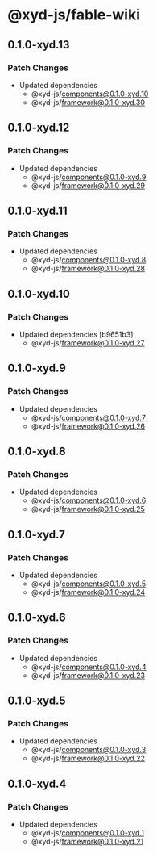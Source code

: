# @xyd-js/fable-wiki

## 0.1.0-xyd.13

### Patch Changes

- Updated dependencies
  - @xyd-js/components@0.1.0-xyd.10
  - @xyd-js/framework@0.1.0-xyd.30

## 0.1.0-xyd.12

### Patch Changes

- Updated dependencies
  - @xyd-js/components@0.1.0-xyd.9
  - @xyd-js/framework@0.1.0-xyd.29

## 0.1.0-xyd.11

### Patch Changes

- Updated dependencies
  - @xyd-js/components@0.1.0-xyd.8
  - @xyd-js/framework@0.1.0-xyd.28

## 0.1.0-xyd.10

### Patch Changes

- Updated dependencies [b9651b3]
  - @xyd-js/framework@0.1.0-xyd.27

## 0.1.0-xyd.9

### Patch Changes

- Updated dependencies
  - @xyd-js/components@0.1.0-xyd.7
  - @xyd-js/framework@0.1.0-xyd.26

## 0.1.0-xyd.8

### Patch Changes

- Updated dependencies
  - @xyd-js/components@0.1.0-xyd.6
  - @xyd-js/framework@0.1.0-xyd.25

## 0.1.0-xyd.7

### Patch Changes

- Updated dependencies
  - @xyd-js/components@0.1.0-xyd.5
  - @xyd-js/framework@0.1.0-xyd.24

## 0.1.0-xyd.6

### Patch Changes

- Updated dependencies
  - @xyd-js/components@0.1.0-xyd.4
  - @xyd-js/framework@0.1.0-xyd.23

## 0.1.0-xyd.5

### Patch Changes

- Updated dependencies
  - @xyd-js/components@0.1.0-xyd.3
  - @xyd-js/framework@0.1.0-xyd.22

## 0.1.0-xyd.4

### Patch Changes

- Updated dependencies
  - @xyd-js/components@0.1.0-xyd.1
  - @xyd-js/framework@0.1.0-xyd.21

